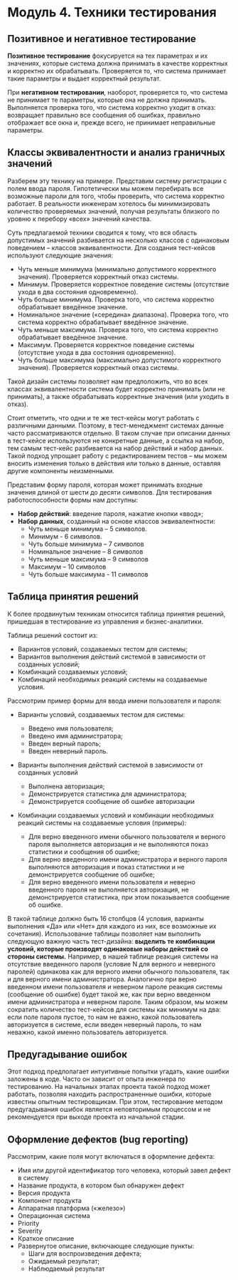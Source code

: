 # Модуль 4. Техники тестирования

## Позитивное и негативное тестирование

**Позитивное тестирование** фокусируется на тех параметрах и их значениях,
которые система должна принимать в качестве корректных и корректно их обрабатывать.
Проверяется то, что система принимает такие параметры и выдает корректный результат.

При **негативном тестировании**, наоборот, проверяется то, что система не
принимает те параметры, которые она не должна принимать. Выполняется проверка того,
что система корректно уходит в отказ: возвращает правильно все сообщения об ошибках,
правильно отображает все окна и, прежде всего, не принимает неправильные параметры.

## Классы эквивалентности и анализ граничных значений

Разберем эту технику на примере. Представим систему регистрации с полем ввода
пароля. Гипотетически мы можем перебирать все возможные пароли для того, чтобы
проверить, что система корректно работает. В реальности инженерам хотелось бы
минимизировать количество проверяемых значений, получая результаты близкого по
уровню к перебору «всех» значений качества.

Суть предлагаемой техники сводится к тому, что вся область допустимых значений
разбивается на несколько классов с одинаковым поведением – классов эквивалентности.
Для создания тест-кейсов используют следующие значения:

+ Чуть меньше минимума (минимально допустимого корректного значения).
  Проверяется корректный отказ системы.
+ Минимум. Проверяется корректное поведение системы (отсутствие ухода в два
  состояния одновременно).
+ Чуть больше минимума. Проверка того, что система корректно обрабатывает
  введённое значение.
+ Номинальное значение («середина» диапазона). Проверка того, что система
  корректно обрабатывает введённое значение.
+ Чуть меньше максимума. Проверка того, что система корректно обрабатывает
  введённое значение.
+ Максимум. Проверяется корректное поведение системы (отсутствие ухода в два
  состояния одновременно).
+ Чуть больше максимума (максимально допустимого корректного значения).
  Проверяется корректный отказ системы.

Такой дизайн системы позволяет нам предположить, что во всех классах
эквивалентности система будет корректно принимать (или не принимать), а также
обрабатывать корректные значения (или уходить в отказ).

Стоит отметить, что одни и те же тест-кейсы могут работать с различными данными.
Поэтому, в тест-менеджмент системах данные часто рассматриваются отдельно. В таком
случае при описании данных в тест-кейсе используются не конкретные данные, а ссылка на
набор, тем самым тест-кейс разбивается на набор действий и набор данных. Такой подход
упрощает работу с редактированием тестов – мы можем вносить изменения только в
действия или только в данные, оставляя другие компоненты неизменными.

Представим форму пароля, которая может принимать входные значения длиной от
шести до десяти символов. Для тестирования работоспособности формы нам доступны:

+ **Набор действий**: введение пароля, нажатие кнопки «ввод»;
+ **Набор данных**, созданный на основе классов эквивалентности:
    + Чуть меньше минимума – 5 символов.
    + Минимум - 6 символов.
    + Чуть больше минимума – 7 символов
    + Номинальное значение – 8 символов
    + Чуть меньше максимума – 9 символов
    + Максимум – 10 символов
    + Чуть больше максимума - 11 символов

## Таблица принятия решений

К более продвинутым техникам относится таблица принятия решений, пришедшая в
тестирование из управления и бизнес-аналитики.

Таблица решений состоит из:

+ Вариантов условий, создаваемых тестом для системы;
+ Вариантов выполнения действий системой в зависимости от созданных
  условий;
+ Комбинаций создаваемых условий;
+ Комбинаций необходимых реакций системы на создаваемые условия.

Рассмотрим пример формы для ввода имени пользователя и пароля:

+ Варианты условий, создаваемых тестом для системы:
    + Введено имя пользователя;
    + Введено имя администратора;
    + Введен верный пароль;
    + Введен неверный пароль.

+ Варианты выполнения действий системой в зависимости от созданных
  условий
    + Выполнена авторизация;
    + Демонстрируется статистика для администратора;
    + Демонстрируется сообщение об ошибке авторизации

+ Комбинации создаваемых условий и комбинации необходимых реакций
  системы на создаваемые условия (примеры):

    + Для верно введенного имени обычного пользователя и верного
      пароля выполняется авторизация и не выполняются показ
      статистики и сообщения об ошибке;
    + Для верно введенного имени администратора и верного
      пароля выполняются авторизация и показ статистики и не
      демонстрируется сообщение об ошибке;
    + Для верно введенного имени пользователя и неверно
      введенного пароля не выполняется авторизация, не
      демонстрируется статистика, при этом показывается
      сообщение об ошибке.

В такой таблице должно быть 16 столбцов (4 условия, варианты выполнения «Да»
или «Нет» для каждого из них, все возможные их сочетания). Использование таблицы
позволяет нам выполнить следующую важную часть тест-дизайна: **выделить те
комбинации условий, которые производят одинаковые наборы действий со стороны
системы.** Например, в нашей таблице реакция системы на отсутствие введенного пароля
(условие N для верного и неверного паролей) одинакова как для верного имени обычного
пользователя, так и для верного имени администратора. Аналогично при верно введенном
имени пользователя и неверном пароле реакция системы (сообщение об ошибке) будет
такой же, как при верно введенном имени администратора и неверном пароле. Таким
образом, мы можем сократить количество тест-кейсов для системы как минимум на два:
если поле пароля пустое, то нам не важно, какой пользователь авторизуется в системе, если
введен неверный пароль, то нам неважно, какой именно пользователь авторизуется.

## Предугадывание ошибок

Этот подход предполагает интуитивные попытки угадать, какие ошибки заложены в
коде. Часто он зависит от опыта инженера по тестированию. На начальных этапах проекта
такой подход может работать, позволяя находить распространенные ошибки, которые
известны опытным тестировщикам. При этом, тестирование методом предугадывания
ошибок является неповторимым процессом и не рекомендуется при выходе проекта из
начальной стадии.

## Оформление дефектов (bug reporting)

Рассмотрим, какие поля могут включаться в оформление дефекта:

+ Имя или другой идентификатор того человека, который завел дефект в
систему
+ Название продукта, в котором был обнаружен дефект
+ Версия продукта
+ Компонент продукта
+ Аппаратная платформа («железо»)
+ Операционная система
+ Priority
+ Severity
+ Краткое описание
+ Развернутое описание, включающее следующие пункты:
  + Шаги для воспроизведения дефекта; 
  + Ожидаемый результат;
  + Наблюдаемый результат
